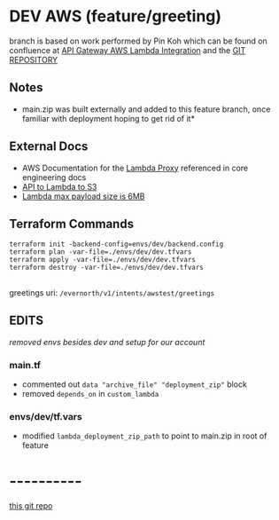 # DEV AWS (feature/greeting)
branch is based on work performed by Pin Koh which can be found on confluence at 
[API Gateway AWS Lambda Integration](https://confluence.sys.cigna.com/pages/viewpage.action?spaceKey=AUT&title=API+Gateway+AWS+Lambda+Integration)
and the [GIT REPOSITORY](https://git.express-scripts.com/ExpressScripts/greetings-lambda-nodejs)

## Notes
* main.zip was built externally and added to this feature branch, once familiar with deployment hoping to get rid of it*

## External Docs
* AWS Documentation for the [Lambda Proxy](https://docs.aws.amazon.com/apigateway/latest/developerguide/http-api-develop-integrations-lambda.html) referenced in core engineering docs
* [API to Lambda to S3](https://aws.amazon.com/blogs/compute/patterns-for-building-an-api-to-upload-files-to-amazon-s3/)
* [Lambda max payload size is 6MB](https://docs.aws.amazon.com/lambda/latest/dg/gettingstarted-limits.html)

## Terraform Commands
```
terraform init -backend-config=envs/dev/backend.config
terraform plan -var-file=./envs/dev/dev.tfvars
terraform apply -var-file=./envs/dev/dev.tfvars
terraform destroy -var-file=./envs/dev/dev.tfvars
```

##
greetings uri: ```/evernorth/v1/intents/awstest/greetings```

## EDITS

*removed envs besides dev and setup for our account*

### main.tf
* commented out ```data "archive_file" "deployment_zip"``` block
* removed ```depends_on``` in ```custom_lambda```

### envs/dev/tf.vars
* modified ```lambda_deployment_zip_path``` to point to main.zip in root of feature

# ----------
[this git repo](https://git.express-scripts.com/ExpressScripts/aws-terraform-hs-bef-intentapi) 

